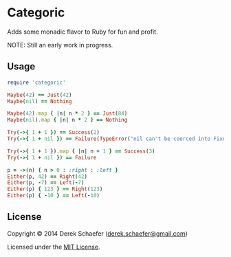 # Categoric

Adds some monadic flavor to Ruby for fun and profit.

NOTE: Still an early work in progress.

## Usage

```ruby
require 'categoric'

Maybe(42) == Just(42)
Maybe(nil) == Nothing

Maybe(42).map { |n| n * 2 } == Just(84)
Maybe(nil).map { |n| n * 2 } == Nothing

Try(->{ 1 + 1 }) == Success(2)
Try(->{ 1 + nil }) == Failure(TypeError("nil can't be coerced into Fixnum"))

Try(->{ 1 + 1 }).map { |n| n + 1 } == Success(3)
Try(->{ 1 + nil }) == Failure

p = ->(n) { n > 0 : :right : :left }
Either(p, 42) == Right(42)
Either(p, -7) == Left(-7)
Either(p) { 123 } == Right(123)
Either(p) { -10 } == Left(-10)
```

## License

Copyright &copy; 2014 Derek Schaefer (<derek.schaefer@gmail.com>)

Licensed under the [MIT License](http://opensource.org/licenses/MIT).
